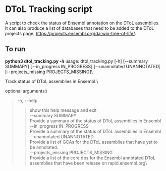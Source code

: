 # DToL Tracking script

A script to check the status of Ensembl annotation on the DToL assemblies. It can also produce a list of databases that need to be added to the DToL projects page, https://projects.ensembl.org/darwin-tree-of-life/.

## To run

**python3 dtol_tracking.py -h**
usage: dtol_tracking.py [-h] [--summary SUMMARY] [--in_progress IN_PROGRESS] [--unannotated UNANNOTATED] [--projects_missing PROJECTS_MISSING]\

Track status of DToL assemblies in Ensembl.\

optional arguments:\
  > -h, --help
  >>show this help message and exit\
  > --summary SUMMARY\
  >> Provide a summary of the status of DToL assemblies in Ensembl\
  > --in_progress IN_PROGRESS\
  >> Provide a summary of the status of DToL assemblies in Ensembl\
  > --unannotated UNANNOTATED\
  >> Provide a list of GCAs for the DToL assemblies that have yet to be annotated.\
  > --projects_missing PROJECTS_MISSING\
  >> Provide a list of the core dbs for the Ensembl annotated DToL assemblies that have been release on rapid.ensembl.org\
